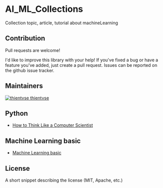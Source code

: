 # AI_ML_Collections
Collection topic, article, tutorial about machineLearning

## Contribution

Pull requests are welcome!

I'd like to improve this library with your help! If you've fixed a bug or have a feature you've added, just create a pull request. Issues can be reported on the github issue tracker.

## Maintainers
[![thientvse](https://avatars2.githubusercontent.com/u/4419081?s=32&v=3) thientvse](https://github.com/thientvse)  

## Python
- [How to Think Like a Computer Scientist](http://openbookproject.net/thinkcs/python/english3e/index.html)
## Machine Learning basic
- [Machine Learning basic](https://machinelearningcoban.com/)





## License

A short snippet describing the license (MIT, Apache, etc.)
